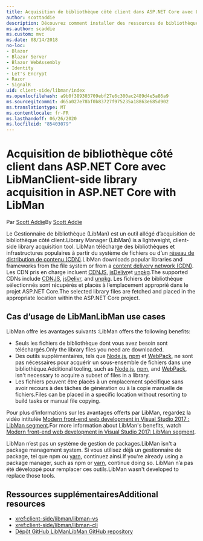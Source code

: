 ```yaml
---
title: Acquisition de bibliothèque côté client dans ASP.NET Core avec LibMan
author: scottaddie
description: Découvrez comment installer des ressources de bibliothèque côté client dans un projet ASP.NET Core à l’aide du Gestionnaire de bibliothèque (LibMan).
ms.author: scaddie
ms.custom: mvc
ms.date: 08/14/2018
no-loc:
- Blazor
- Blazor Server
- Blazor WebAssembly
- Identity
- Let's Encrypt
- Razor
- SignalR
uid: client-side/libman/index
ms.openlocfilehash: a9b0f389303709ebf27e6c300ac2489d4e5a86a9
ms.sourcegitcommit: d65a027e78bf0b83727f975235a18863e685d902
ms.translationtype: MT
ms.contentlocale: fr-FR
ms.lasthandoff: 06/26/2020
ms.locfileid: "85403079"
---
```

# <a name="client-side-library-acquisition-in-aspnet-core-with-libman"></a><span data-ttu-id="6e424-103">Acquisition de bibliothèque côté client dans ASP.NET Core avec LibMan</span><span class="sxs-lookup"><span data-stu-id="6e424-103">Client-side library acquisition in ASP.NET Core with LibMan</span></span>

<span data-ttu-id="6e424-104">Par [Scott Addie](https://twitter.com/Scott_Addie)</span><span class="sxs-lookup"><span data-stu-id="6e424-104">By [Scott Addie](https://twitter.com/Scott_Addie)</span></span>

<span data-ttu-id="6e424-105">Le Gestionnaire de bibliothèque (LibMan) est un outil allégé d’acquisition de bibliothèque côté client.</span><span class="sxs-lookup"><span data-stu-id="6e424-105">Library Manager (LibMan) is a lightweight, client-side library acquisition tool.</span></span> <span data-ttu-id="6e424-106">LibMan télécharge des bibliothèques et infrastructures populaires à partir du système de fichiers ou d’un [réseau de distribution de contenu (CDN)](https://wikipedia.org/wiki/Content_delivery_network).</span><span class="sxs-lookup"><span data-stu-id="6e424-106">LibMan downloads popular libraries and frameworks from the file system or from a [content delivery network (CDN)](https://wikipedia.org/wiki/Content_delivery_network).</span></span> <span data-ttu-id="6e424-107">Les CDN pris en charge incluent [CDNJS](https://cdnjs.com/), [jsDelivr](https://www.jsdelivr.com/)et [unpkg](https://unpkg.com/#/).</span><span class="sxs-lookup"><span data-stu-id="6e424-107">The supported CDNs include [CDNJS](https://cdnjs.com/), [jsDelivr](https://www.jsdelivr.com/), and [unpkg](https://unpkg.com/#/).</span></span> <span data-ttu-id="6e424-108">Les fichiers de bibliothèque sélectionnés sont récupérés et placés à l’emplacement approprié dans le projet ASP.NET Core.</span><span class="sxs-lookup"><span data-stu-id="6e424-108">The selected library files are fetched and placed in the appropriate location within the ASP.NET Core project.</span></span>

## <a name="libman-use-cases"></a><span data-ttu-id="6e424-109">Cas d’usage de LibMan</span><span class="sxs-lookup"><span data-stu-id="6e424-109">LibMan use cases</span></span>

<span data-ttu-id="6e424-110">LibMan offre les avantages suivants :</span><span class="sxs-lookup"><span data-stu-id="6e424-110">LibMan offers the following benefits:</span></span>

* <span data-ttu-id="6e424-111">Seuls les fichiers de bibliothèque dont vous avez besoin sont téléchargés.</span><span class="sxs-lookup"><span data-stu-id="6e424-111">Only the library files you need are downloaded.</span></span>
* <span data-ttu-id="6e424-112">Des outils supplémentaires, tels que [Node.js](https://nodejs.org), [npm](https://www.npmjs.com) et [WebPack](https://webpack.js.org), ne sont pas nécessaires pour acquérir un sous-ensemble de fichiers dans une bibliothèque.</span><span class="sxs-lookup"><span data-stu-id="6e424-112">Additional tooling, such as [Node.js](https://nodejs.org), [npm](https://www.npmjs.com), and [WebPack](https://webpack.js.org), isn't necessary to acquire a subset of files in a library.</span></span>
* <span data-ttu-id="6e424-113">Les fichiers peuvent être placés à un emplacement spécifique sans avoir recours à des tâches de génération ou à la copie manuelle de fichiers.</span><span class="sxs-lookup"><span data-stu-id="6e424-113">Files can be placed in a specific location without resorting to build tasks or manual file copying.</span></span>

<span data-ttu-id="6e424-114">Pour plus d’informations sur les avantages offerts par LibMan, regardez la vidéo intitulée [Modern front-end web development in Visual Studio 2017 : LibMan segment](https://channel9.msdn.com/Events/Build/2017/B8073#time=43m34s).</span><span class="sxs-lookup"><span data-stu-id="6e424-114">For more information about LibMan's benefits, watch [Modern front-end web development in Visual Studio 2017: LibMan segment](https://channel9.msdn.com/Events/Build/2017/B8073#time=43m34s).</span></span>

<span data-ttu-id="6e424-115">LibMan n’est pas un système de gestion de packages.</span><span class="sxs-lookup"><span data-stu-id="6e424-115">LibMan isn't a package management system.</span></span> <span data-ttu-id="6e424-116">Si vous utilisez déjà un gestionnaire de package, tel que npm ou [yarn](https://yarnpkg.com), continuez ainsi.</span><span class="sxs-lookup"><span data-stu-id="6e424-116">If you're already using a package manager, such as npm or [yarn](https://yarnpkg.com), continue doing so.</span></span> <span data-ttu-id="6e424-117">LibMan n’a pas été développé pour remplacer ces outils.</span><span class="sxs-lookup"><span data-stu-id="6e424-117">LibMan wasn't developed to replace those tools.</span></span>

## <a name="additional-resources"></a><span data-ttu-id="6e424-118">Ressources supplémentaires</span><span class="sxs-lookup"><span data-stu-id="6e424-118">Additional resources</span></span>

* <xref:client-side/libman/libman-vs>
* <xref:client-side/libman/libman-cli>
* [<span data-ttu-id="6e424-119">Dépôt GitHub LibMan</span><span class="sxs-lookup"><span data-stu-id="6e424-119">LibMan GitHub repository</span></span>](https://github.com/aspnet/LibraryManager)
